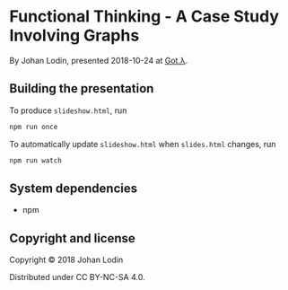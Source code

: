 # Functional Thinking - A Case Study Involving Graphs

By Johan Lodin, presented 2018-10-24 at [Got.λ](https://www.meetup.com/got-lambda/).

## Building the presentation

To produce `slideshow.html`, run

```bash
npm run once
```

To automatically update `slideshow.html` when `slides.html` changes, run

```bash
npm run watch
```

## System dependencies

* npm

## Copyright and license

Copyright © 2018 Johan Lodin

Distributed under CC BY-NC-SA 4.0.
